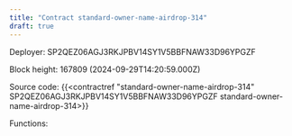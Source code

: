 ```yaml
---
title: "Contract standard-owner-name-airdrop-314"
draft: true
---
```

Deployer: SP2QEZ06AGJ3RKJPBV14SY1V5BBFNAW33D96YPGZF


 



Block height: 167809 (2024-09-29T14:20:59.000Z)

Source code: {{<contractref "standard-owner-name-airdrop-314" SP2QEZ06AGJ3RKJPBV14SY1V5BBFNAW33D96YPGZF standard-owner-name-airdrop-314>}}

Functions:


